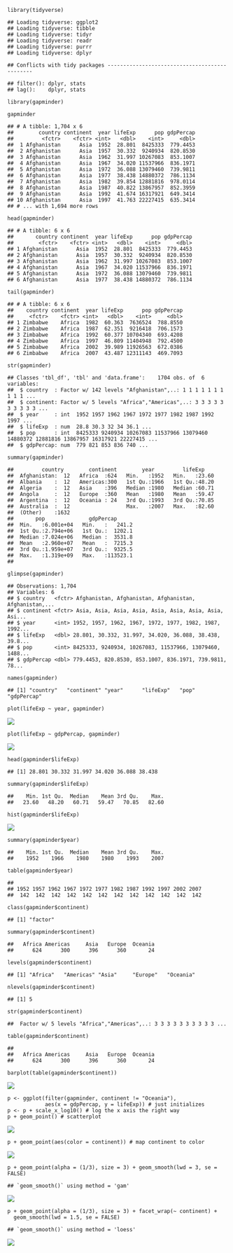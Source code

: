     library(tidyverse)

    ## Loading tidyverse: ggplot2
    ## Loading tidyverse: tibble
    ## Loading tidyverse: tidyr
    ## Loading tidyverse: readr
    ## Loading tidyverse: purrr
    ## Loading tidyverse: dplyr

    ## Conflicts with tidy packages ----------------------------------------------

    ## filter(): dplyr, stats
    ## lag():    dplyr, stats

    library(gapminder)

    gapminder

    ## # A tibble: 1,704 x 6
    ##        country continent  year lifeExp      pop gdpPercap
    ##         <fctr>    <fctr> <int>   <dbl>    <int>     <dbl>
    ##  1 Afghanistan      Asia  1952  28.801  8425333  779.4453
    ##  2 Afghanistan      Asia  1957  30.332  9240934  820.8530
    ##  3 Afghanistan      Asia  1962  31.997 10267083  853.1007
    ##  4 Afghanistan      Asia  1967  34.020 11537966  836.1971
    ##  5 Afghanistan      Asia  1972  36.088 13079460  739.9811
    ##  6 Afghanistan      Asia  1977  38.438 14880372  786.1134
    ##  7 Afghanistan      Asia  1982  39.854 12881816  978.0114
    ##  8 Afghanistan      Asia  1987  40.822 13867957  852.3959
    ##  9 Afghanistan      Asia  1992  41.674 16317921  649.3414
    ## 10 Afghanistan      Asia  1997  41.763 22227415  635.3414
    ## # ... with 1,694 more rows

    head(gapminder)

    ## # A tibble: 6 x 6
    ##       country continent  year lifeExp      pop gdpPercap
    ##        <fctr>    <fctr> <int>   <dbl>    <int>     <dbl>
    ## 1 Afghanistan      Asia  1952  28.801  8425333  779.4453
    ## 2 Afghanistan      Asia  1957  30.332  9240934  820.8530
    ## 3 Afghanistan      Asia  1962  31.997 10267083  853.1007
    ## 4 Afghanistan      Asia  1967  34.020 11537966  836.1971
    ## 5 Afghanistan      Asia  1972  36.088 13079460  739.9811
    ## 6 Afghanistan      Asia  1977  38.438 14880372  786.1134

    tail(gapminder)

    ## # A tibble: 6 x 6
    ##    country continent  year lifeExp      pop gdpPercap
    ##     <fctr>    <fctr> <int>   <dbl>    <int>     <dbl>
    ## 1 Zimbabwe    Africa  1982  60.363  7636524  788.8550
    ## 2 Zimbabwe    Africa  1987  62.351  9216418  706.1573
    ## 3 Zimbabwe    Africa  1992  60.377 10704340  693.4208
    ## 4 Zimbabwe    Africa  1997  46.809 11404948  792.4500
    ## 5 Zimbabwe    Africa  2002  39.989 11926563  672.0386
    ## 6 Zimbabwe    Africa  2007  43.487 12311143  469.7093

    str(gapminder)

    ## Classes 'tbl_df', 'tbl' and 'data.frame':    1704 obs. of  6 variables:
    ##  $ country  : Factor w/ 142 levels "Afghanistan",..: 1 1 1 1 1 1 1 1 1 1 ...
    ##  $ continent: Factor w/ 5 levels "Africa","Americas",..: 3 3 3 3 3 3 3 3 3 3 ...
    ##  $ year     : int  1952 1957 1962 1967 1972 1977 1982 1987 1992 1997 ...
    ##  $ lifeExp  : num  28.8 30.3 32 34 36.1 ...
    ##  $ pop      : int  8425333 9240934 10267083 11537966 13079460 14880372 12881816 13867957 16317921 22227415 ...
    ##  $ gdpPercap: num  779 821 853 836 740 ...

    summary(gapminder)

    ##         country        continent        year         lifeExp     
    ##  Afghanistan:  12   Africa  :624   Min.   :1952   Min.   :23.60  
    ##  Albania    :  12   Americas:300   1st Qu.:1966   1st Qu.:48.20  
    ##  Algeria    :  12   Asia    :396   Median :1980   Median :60.71  
    ##  Angola     :  12   Europe  :360   Mean   :1980   Mean   :59.47  
    ##  Argentina  :  12   Oceania : 24   3rd Qu.:1993   3rd Qu.:70.85  
    ##  Australia  :  12                  Max.   :2007   Max.   :82.60  
    ##  (Other)    :1632                                                
    ##       pop              gdpPercap       
    ##  Min.   :6.001e+04   Min.   :   241.2  
    ##  1st Qu.:2.794e+06   1st Qu.:  1202.1  
    ##  Median :7.024e+06   Median :  3531.8  
    ##  Mean   :2.960e+07   Mean   :  7215.3  
    ##  3rd Qu.:1.959e+07   3rd Qu.:  9325.5  
    ##  Max.   :1.319e+09   Max.   :113523.1  
    ## 

    glimpse(gapminder)

    ## Observations: 1,704
    ## Variables: 6
    ## $ country   <fctr> Afghanistan, Afghanistan, Afghanistan, Afghanistan,...
    ## $ continent <fctr> Asia, Asia, Asia, Asia, Asia, Asia, Asia, Asia, Asi...
    ## $ year      <int> 1952, 1957, 1962, 1967, 1972, 1977, 1982, 1987, 1992...
    ## $ lifeExp   <dbl> 28.801, 30.332, 31.997, 34.020, 36.088, 38.438, 39.8...
    ## $ pop       <int> 8425333, 9240934, 10267083, 11537966, 13079460, 1488...
    ## $ gdpPercap <dbl> 779.4453, 820.8530, 853.1007, 836.1971, 739.9811, 78...

    names(gapminder)

    ## [1] "country"   "continent" "year"      "lifeExp"   "pop"       "gdpPercap"

    plot(lifeExp ~ year, gapminder)

![](hw01_gapminder_files/figure-markdown_strict/unnamed-chunk-10-1.png)

    plot(lifeExp ~ gdpPercap, gapminder)

![](hw01_gapminder_files/figure-markdown_strict/unnamed-chunk-11-1.png)

    head(gapminder$lifeExp)

    ## [1] 28.801 30.332 31.997 34.020 36.088 38.438

    summary(gapminder$lifeExp)

    ##    Min. 1st Qu.  Median    Mean 3rd Qu.    Max. 
    ##   23.60   48.20   60.71   59.47   70.85   82.60

    hist(gapminder$lifeExp)

![](hw01_gapminder_files/figure-markdown_strict/unnamed-chunk-14-1.png)

    summary(gapminder$year)

    ##    Min. 1st Qu.  Median    Mean 3rd Qu.    Max. 
    ##    1952    1966    1980    1980    1993    2007

    table(gapminder$year)

    ## 
    ## 1952 1957 1962 1967 1972 1977 1982 1987 1992 1997 2002 2007 
    ##  142  142  142  142  142  142  142  142  142  142  142  142

    class(gapminder$continent)

    ## [1] "factor"

    summary(gapminder$continent)

    ##   Africa Americas     Asia   Europe  Oceania 
    ##      624      300      396      360       24

    levels(gapminder$continent)

    ## [1] "Africa"   "Americas" "Asia"     "Europe"   "Oceania"

    nlevels(gapminder$continent)

    ## [1] 5

    str(gapminder$continent)

    ##  Factor w/ 5 levels "Africa","Americas",..: 3 3 3 3 3 3 3 3 3 3 ...

    table(gapminder$continent)

    ## 
    ##   Africa Americas     Asia   Europe  Oceania 
    ##      624      300      396      360       24

    barplot(table(gapminder$continent))

![](hw01_gapminder_files/figure-markdown_strict/unnamed-chunk-23-1.png)

    p <- ggplot(filter(gapminder, continent != "Oceania"),
                aes(x = gdpPercap, y = lifeExp)) # just initializes
    p <- p + scale_x_log10() # log the x axis the right way
    p + geom_point() # scatterplot

![](hw01_gapminder_files/figure-markdown_strict/unnamed-chunk-24-1.png)

    p + geom_point(aes(color = continent)) # map continent to color

![](hw01_gapminder_files/figure-markdown_strict/unnamed-chunk-24-2.png)

    p + geom_point(alpha = (1/3), size = 3) + geom_smooth(lwd = 3, se = FALSE)

    ## `geom_smooth()` using method = 'gam'

![](hw01_gapminder_files/figure-markdown_strict/unnamed-chunk-24-3.png)

    p + geom_point(alpha = (1/3), size = 3) + facet_wrap(~ continent) +
      geom_smooth(lwd = 1.5, se = FALSE)

    ## `geom_smooth()` using method = 'loess'

![](hw01_gapminder_files/figure-markdown_strict/unnamed-chunk-24-4.png)
